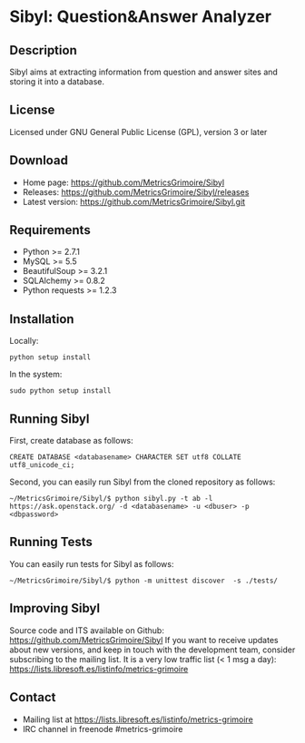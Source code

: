 Sibyl: Question&Answer Analyzer
===============================

## Description

Sibyl aims at extracting information from question and answer sites and storing
it into a database.

## License

Licensed under GNU General Public License (GPL), version 3 or later

## Download

* Home page: https://github.com/MetricsGrimoire/Sibyl
* Releases: https://github.com/MetricsGrimoire/Sibyl/releases
* Latest version: https://github.com/MetricsGrimoire/Sibyl.git


## Requirements

* Python >= 2.7.1
* MySQL >= 5.5
* BeautifulSoup >= 3.2.1
* SQLAlchemy >= 0.8.2
* Python requests >= 1.2.3

## Installation

Locally:

    python setup install
    
In the system:

    sudo python setup install

## Running Sibyl

First, create database as follows:

    CREATE DATABASE <databasename> CHARACTER SET utf8 COLLATE utf8_unicode_ci;

Second, you can easily run Sibyl from the cloned repository as follows:

    ~/MetricsGrimoire/Sibyl/$ python sibyl.py -t ab -l https://ask.openstack.org/ -d <databasename> -u <dbuser> -p <dbpassword>


## Running Tests

You can easily run tests for Sibyl as follows:

    ~/MetricsGrimoire/Sibyl/$ python -m unittest discover  -s ./tests/


## Improving Sibyl

Source code and ITS available on Github: https://github.com/MetricsGrimoire/Sibyl
If you want to receive updates about new versions, and keep in touch with the development team, consider subscribing to the mailing list.
It is a very low traffic list (< 1 msg a day): https://lists.libresoft.es/listinfo/metrics-grimoire


## Contact

* Mailing list at https://lists.libresoft.es/listinfo/metrics-grimoire
* IRC channel in freenode #metrics-grimoire


